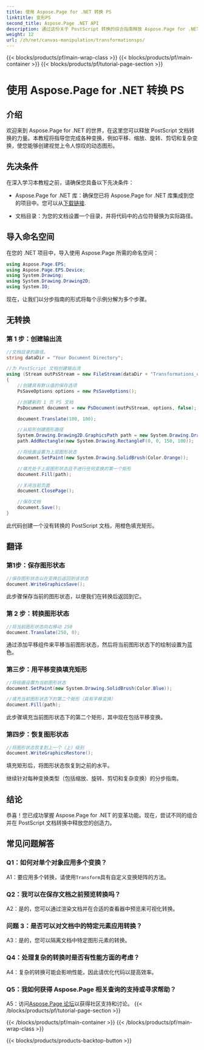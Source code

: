 ```yaml
---
title: 使用 Aspose.Page for .NET 转换 PS
linktitle: 变形PS
second_title: Aspose.Page .NET API
description: 通过这份关于 PostScript 转换的综合指南释放 Aspose.Page for .NET 的潜力。轻松创建动态图形。
weight: 12
url: /zh/net/canvas-manipulation/transformationsps/
---
```


{{< blocks/products/pf/main-wrap-class >}}
{{< blocks/products/pf/main-container >}}
{{< blocks/products/pf/tutorial-page-section >}}

# 使用 Aspose.Page for .NET 转换 PS

## 介绍

欢迎来到 Aspose.Page for .NET 的世界，在这里您可以释放 PostScript 文档转换的力量。本教程将指导您完成各种变换，例如平移、缩放、旋转、剪切和复杂变换，使您能够创建视觉上令人惊叹的动态图形。

## 先决条件

在深入学习本教程之前，请确保您具备以下先决条件：

-  Aspose.Page for .NET 库：确保您已将 Aspose.Page for .NET 库集成到您的项目中。您可以从[下载链接](https://releases.aspose.com/page/net/).

- 文档目录：为您的文档设置一个目录，并将代码中的占位符替换为实际路径。

## 导入命名空间

在您的 .NET 项目中，导入使用 Aspose.Page 所需的命名空间：

```csharp
using Aspose.Page.EPS;
using Aspose.Page.EPS.Device;
using System.Drawing;
using System.Drawing.Drawing2D;
using System.IO;
```

现在，让我们以分步指南的形式将每个示例分解为多个步骤。


## 无转换

### 第 1 步：创建输出流

```csharp
//文档目录的路径。
string dataDir = "Your Document Directory";

//为 PostScript 文档创建输出流
using (Stream outPsStream = new FileStream(dataDir + "Transformations_outPS.ps", FileMode.Create))
{
    //创建具有默认值的保存选项
    PsSaveOptions options = new PsSaveOptions();

    //创建新的 1 页 PS 文档
    PsDocument document = new PsDocument(outPsStream, options, false);

    document.Translate(100, 100);

    //从矩形创建图形路径
    System.Drawing.Drawing2D.GraphicsPath path = new System.Drawing.Drawing2D.GraphicsPath();
    path.AddRectangle(new System.Drawing.RectangleF(0, 0, 150, 100));

    //将绘画设置为上层图形状态
    document.SetPaint(new System.Drawing.SolidBrush(Color.Orange));

    //填充处于上层图形状态且不进行任何变换的第一个矩形
    document.Fill(path);

    //关闭当前页面
    document.ClosePage();

    //保存文档
    document.Save();
}
```

此代码创建一个没有转换的 PostScript 文档，用橙色填充矩形。

## 翻译

### 第1步：保存图形状态

```csharp
//保存图形状态以在变换后返回到该状态
document.WriteGraphicsSave();
```

此步骤保存当前的图形状态，以便我们在转换后返回到它。

### 第 2 步：转换图形状态

```csharp
//将当前图形状态向右移动 250
document.Translate(250, 0);
```

通过添加平移组件来平移当前图形状态，然后将当前图形状态下的绘制设置为蓝色。

### 第三步：用平移变换填充矩形

```csharp
//将绘画设置为当前图形状态
document.SetPaint(new System.Drawing.SolidBrush(Color.Blue));

//填充当前图形状态下的第二个矩形（具有平移变换）
document.Fill(path);
```

此步骤填充当前图形状态下的第二个矩形，其中现在包括平移变换。

### 第四步：恢复图形状态

```csharp
//将图形状态恢复到上一个（上）级别
document.WriteGraphicsRestore();
```

填充矩形后，将图形状态恢复到之前的水平。

继续针对每种变换类型（包括缩放、旋转、剪切和复杂变换）的分步指南。

## 结论

恭喜！您已成功掌握 Aspose.Page for .NET 的变革功能。现在，尝试不同的组合并在 PostScript 文档转换中释放您的创造力。

## 常见问题解答

### Q1：如何对单个对象应用多个变换？

A1：要应用多个转换，请使用`Transform`具有自定义变换矩阵的方法。

### Q2：我可以在保存文档之前预览转换吗？

A2：是的，您可以通过渲染文档并在合适的查看器中预览来可视化转换。

### 问题 3：是否可以对文档中的特定元素应用转换？

A3：是的，您可以隔离文档中特定图形元素的转换。

### Q4：处理复杂的转换时是否有性能方面的考虑？

A4：复杂的转换可能会影响性能，因此请优化代码以提高效率。

### Q5：我如何获得 Aspose.Page 相关查询的支持或寻求帮助？

 A5：访问[Aspose.Page 论坛](https://forum.aspose.com/c/page/39)以获得社区支持和讨论。
{{< /blocks/products/pf/tutorial-page-section >}}

{{< /blocks/products/pf/main-container >}}
{{< /blocks/products/pf/main-wrap-class >}}

{{< blocks/products/products-backtop-button >}}
